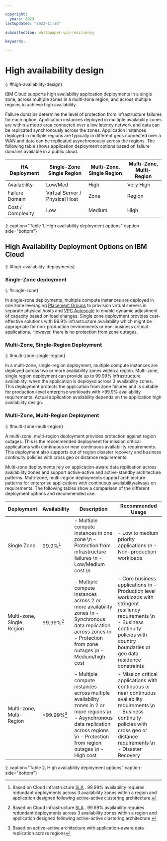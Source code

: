 ```yaml
---

copyright:
  years: 2023
lastupdated: "2023-11-28"

subcollection: whitepaper-vpc-resiliency

keywords:

---
```


# High availability design
{: #high-availability-design}

IBM Cloud supports high availability application deployments in a single zone, across multiple zones in a multi-zone region, and across multiple regions to achieve high availability.

Failure domains determine the level of protection from infrastructure failures for each option. Application instances deployed in multiple availability zones are within a metro area connected over a low latency network and data can be replicated synchronously across the zones. Application instances deployed in multiple regions are typically in different geos connected over a WAN and data can be replicated asynchronously across the regions. The following table shows application deployment options based on failure domains available in a public cloud.

| **HA Deployment** | **Single-Zone** **Single Region** | **Multi-Zone,**  **Single Region** | **Multi-Zone,**  **Multi-Region** |
|-------------------|-----------------------------------|------------------------------------|-----------------------------------|
| Availability      | Low/Med                           | High                               | Very High                         |
| Failure Domain    | Virtual Server / Physical Host    | Zone                               | Region                            |
| Cost / Complexity | Low                               | Medium                             | High                              |
{: caption="Table 1. High availability deployment options" caption-side="bottom"}

## High Availability Deployment Options on IBM Cloud
{: #high-availability-deployments}

### Single-Zone deployment
{: #single-zone}

In single-zone deployments, multiple compute instances are deployed in one zone leveraging [Placement Groups](https://cloud.ibm.com/docs/vpc?topic=vpc-about-placement-groups-for-vpc&interface=ui) to provision virtual servers in separate physical hosts and [VPC Autoscale](https://cloud.ibm.com/docs/vpc?topic=vpc-creating-auto-scale-instance-group&interface=ui) to enable dynamic adjustment of capacity based on load changes. Single zone deployment provides cost-effective solutions with 99.9% infrastructure availability which might be appropriate for non-production environments or non-business critical applications. However, there is no protection from zone outages.

### Multi-Zone, Single-Region Deployment
{: #multi-zone-single-region}

In a multi-zone, single-region deployment, multiple compute instances are deployed across two or more availability zones within a region. Multi-zone, single region deployment can provide up to 99.99% infrastructure availability, when the application is deployed across 3 availability zones. This deployment protects the application from zone failures and is suitable for production-level enterprise workloads with \>99.9% availability requirements. Actual application availability depends on the application high availability design.

### Multi-Zone, Multi-Region Deployment
{: #multi-zone-multi-region}

A multi-zone, multi-region deployment provides protection against region outages. This is the recommended deployment for mission critical applications with continuous or near continuous availability requirements. This deployment also supports out of region disaster recovery and business continuity policies with cross geo or distance requirements.

Multi-zone deployments rely on application-aware data replication across availability zones and support active-active and active-standby architecture patterns. Multi-zone, multi-region deployments support architecture patterns for enterprise applications with continuous availability/always on requirements. The following tables show a comparison of the different deployment options and recommended use.

| **Deployment**             | **Availability** | **Description**                                                                                                                                                                  | **Recommended Usage**                                                                                                                                                                      |
|------------------|------------------|------------------|------------------|
| Single Zone                | 99.9%[^footnote1]           | - Multiple compute instances in one zone \n - Protection from infrastructure failures \n - Low/Medium cost \n | - Low to medium priority applications \n - Non-production workloads |
| Multi-zone,  Single Region | 99.99%[^footnote1]          | - Multiple compute instances across 2 or more availability zones \n - Synchronous data replication across zones \n - Protection from zone outages \n - Medium/high cost | - Core business applications \n - Production level workloads with stringent resiliency requirements \n - Business continuity policies with country boundaries or geo data residence constraints |
| Multi-zone,  Multi-Region  | \>99.99%[^footnote2]        | - Multiple compute instances across multiple availability zones in 2 or more regions \n - Asynchronous data replication across regions \n - Protection from region outages \n - High cost | - Mission critical applications with continuous or near continuous availability requirements \n - Business continuity policies with cross geo or distance requirements \n - Disaster Recovery |
{: caption="Table 2. High availability deployment options" caption-side="bottom"}

[^footnote1]: Based on Cloud infrastructure [SLA](https://www.ibm.com/support/customer/csol/terms/?id=i126-9268&lc=en#detail-document) . 99.99% availability requires redundant deployments across 3 availability zones within a region and application designed following active-active clustering architecture.

[^footnote2]: Based on active-active architecture with application-aware data replication across regions
